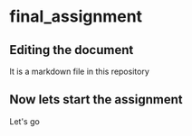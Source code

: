 # final_assignment

## Editing the document

It is a markdown file in this repository

## Now lets start the assignment

Let's go
